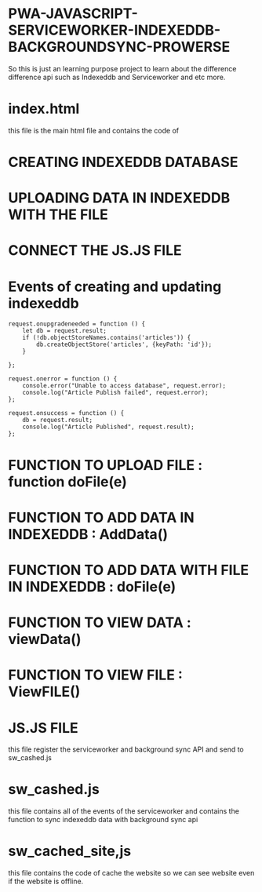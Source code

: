 # PWA-JAVASCRIPT-SERVICEWORKER-INDEXEDDB-BACKGROUNDSYNC-PROWERSE
So this is just an learning purpose project to learn about the difference difference api such as Indexeddb and Serviceworker and etc more.

# index.html

this file is the main html file and contains the code of
# CREATING INDEXEDDB DATABASE
# UPLOADING DATA IN INDEXEDDB WITH THE FILE
# CONNECT THE JS.JS FILE

# Events of creating and updating indexeddb

    request.onupgradeneeded = function () {
        let db = request.result;
        if (!db.objectStoreNames.contains('articles')) {
            db.createObjectStore('articles', {keyPath: 'id'});
        }

    };

    request.onerror = function () {
        console.error("Unable to access database", request.error);
        console.log("Article Publish failed", request.error);
    };

    request.onsuccess = function () {
        db = request.result;
        console.log("Article Published", request.result);
    };
    
# FUNCTION TO UPLOAD FILE : function doFile(e)
# FUNCTION TO ADD DATA IN INDEXEDDB : AddData()
# FUNCTION TO ADD DATA WITH FILE IN INDEXEDDB : doFile(e)
# FUNCTION TO VIEW DATA : viewData()
# FUNCTION TO VIEW FILE : ViewFILE()

# JS.JS FILE
this file register the serviceworker and background sync API and send to sw_cashed.js 

# sw_cashed.js
this file contains all of the events of the serviceworker and contains the function to sync indexeddb data with background sync api

# sw_cached_site,js
this file contains the code of cache the website so we can see website even if the website is offline.
